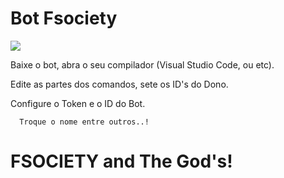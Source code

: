 # Bot Fsociety

![](https://4.bp.blogspot.com/-wNBDqkHDa3M/WpBPe8TZTFI/AAAAAAAAlGs/3YszYKzVLAgN4ogsU7GJAetWNr4FcMIPgCLcBGAs/s1600/Koi-wa-ameagari-gif%2B%25285%2529.gif)

  Baixe o bot, abra o seu compilador (Visual Studio Code, ou etc).
  
  Edite as partes dos comandos, sete os ID's do Dono.
  
  Configure o Token e o ID do Bot.
  
      Troque o nome entre outros..!
  # FSOCIETY and The God's!
